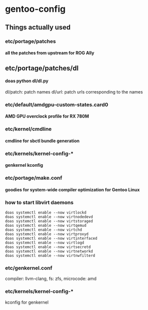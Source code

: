 # gentoo-config

## Things actually used

### etc/portage/patches
#### all the patches from upstream for ROG Ally

## etc/portage/patches/dl
#### doas python dl/dl.py
dl/patch: patch names
dl/url: patch urls corresponding to the names

### etc/default/amdgpu-custom-states.card0
#### AMD GPU overclock profile for RX 780M

### etc/kernel/cmdline
#### cmdline for sbctl bundle generation

### etc/kernels/kernel-config-*
#### genkernel kconfig

### etc/portage/make.conf
#### goodies for system-wide compiler optimization for Gentoo Linux

### how to start libvirt daemons
```
doas systemctl enable --now virtlockd
doas systemctl enable --now virtnodedevd
doas systemctl enable --now virtstoraged
doas systemctl enable --now virtqemud
doas systemctl enable --now virtchd
doas systemctl enable --now virtproxyd
doas systemctl enable --now virtinterfaced
doas systemctl enable --now virtlogd
doas systemctl enable --now virtsecretd
doas systemctl enable --now virtnetworkd
doas systemctl enable --now virtnwfilterd
```

### etc/genkernel.conf
compiler: llvm-clang, fs: zfs, microcode: amd

### etc/kernels/kernel-config-*
kconfig for genkernel
